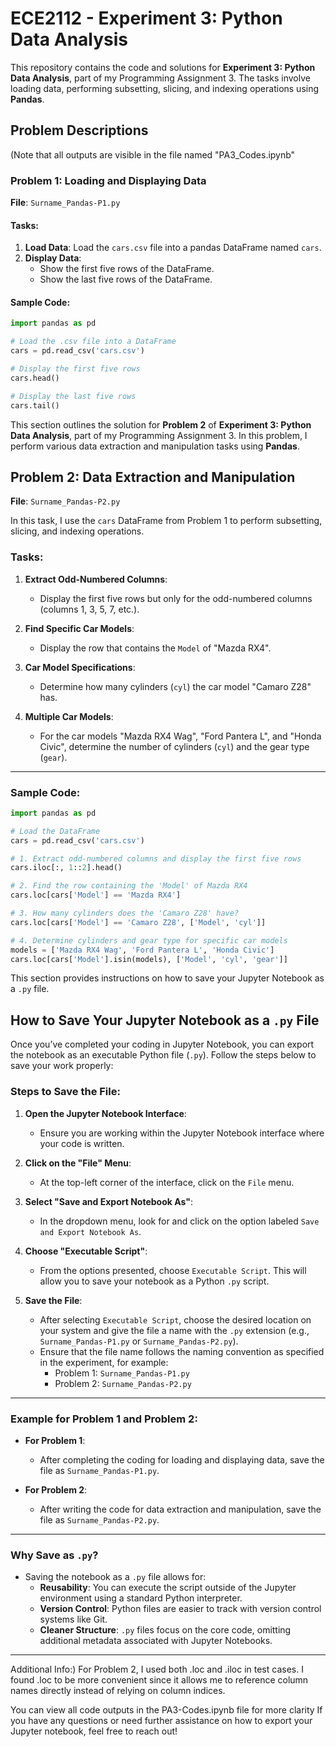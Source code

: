 # ECE2112 - Experiment 3: Python Data Analysis

This repository contains the code and solutions for **Experiment 3: Python Data Analysis**, part of my Programming Assignment 3. The tasks involve loading data, performing subsetting, slicing, and indexing operations using **Pandas**.

## Problem Descriptions
(Note that all outputs are visible in the file named "PA3_Codes.ipynb"
### Problem 1: Loading and Displaying Data
**File**: `Surname_Pandas-P1.py`

#### Tasks:
1. **Load Data**: Load the `cars.csv` file into a pandas DataFrame named `cars`.
2. **Display Data**: 
   - Show the first five rows of the DataFrame.
   - Show the last five rows of the DataFrame.

#### Sample Code:
```python
import pandas as pd

# Load the .csv file into a DataFrame
cars = pd.read_csv('cars.csv')

# Display the first five rows
cars.head()

# Display the last five rows
cars.tail()

```
This section outlines the solution for **Problem 2** of **Experiment 3: Python Data Analysis**, part of my Programming Assignment 3. In this problem, I perform various data extraction and manipulation tasks using **Pandas**.

## Problem 2: Data Extraction and Manipulation

**File**: `Surname_Pandas-P2.py`

In this task, I use the `cars` DataFrame from Problem 1 to perform subsetting, slicing, and indexing operations.

### Tasks:

1. **Extract Odd-Numbered Columns**:
   - Display the first five rows but only for the odd-numbered columns (columns 1, 3, 5, 7, etc.).

2. **Find Specific Car Models**:
   - Display the row that contains the `Model` of "Mazda RX4".

3. **Car Model Specifications**:
   - Determine how many cylinders (`cyl`) the car model "Camaro Z28" has.

4. **Multiple Car Models**:
   - For the car models "Mazda RX4 Wag", "Ford Pantera L", and "Honda Civic", determine the number of cylinders (`cyl`) and the gear type (`gear`).

---

### Sample Code:
```python
import pandas as pd

# Load the DataFrame
cars = pd.read_csv('cars.csv')

# 1. Extract odd-numbered columns and display the first five rows
cars.iloc[:, 1::2].head()

# 2. Find the row containing the 'Model' of Mazda RX4
cars.loc[cars['Model'] == 'Mazda RX4']

# 3. How many cylinders does the 'Camaro Z28' have?
cars.loc[cars['Model'] == 'Camaro Z28', ['Model', 'cyl']]

# 4. Determine cylinders and gear type for specific car models
models = ['Mazda RX4 Wag', 'Ford Pantera L', 'Honda Civic']
cars.loc[cars['Model'].isin(models), ['Model', 'cyl', 'gear']]
```

This section provides instructions on how to save your Jupyter Notebook as a `.py` file.

## How to Save Your Jupyter Notebook as a `.py` File

Once you’ve completed your coding in Jupyter Notebook, you can export the notebook as an executable Python file (`.py`). Follow the steps below to save your work properly:

### Steps to Save the File:

1. **Open the Jupyter Notebook Interface**:
   - Ensure you are working within the Jupyter Notebook interface where your code is written.

2. **Click on the "File" Menu**:
   - At the top-left corner of the interface, click on the `File` menu.

3. **Select "Save and Export Notebook As"**:
   - In the dropdown menu, look for and click on the option labeled `Save and Export Notebook As`.

4. **Choose "Executable Script"**:
   - From the options presented, choose `Executable Script`. This will allow you to save your notebook as a Python `.py` script.

5. **Save the File**:
   - After selecting `Executable Script`, choose the desired location on your system and give the file a name with the `.py` extension (e.g., `Surname_Pandas-P1.py` or `Surname_Pandas-P2.py`).
   - Ensure that the file name follows the naming convention as specified in the experiment, for example:
     - Problem 1: `Surname_Pandas-P1.py`
     - Problem 2: `Surname_Pandas-P2.py`

---

### Example for Problem 1 and Problem 2:

- **For Problem 1**:
   - After completing the coding for loading and displaying data, save the file as `Surname_Pandas-P1.py`.

- **For Problem 2**:
   - After writing the code for data extraction and manipulation, save the file as `Surname_Pandas-P2.py`.

---

### Why Save as `.py`?

- Saving the notebook as a `.py` file allows for:
   - **Reusability**: You can execute the script outside of the Jupyter environment using a standard Python interpreter.
   - **Version Control**: Python files are easier to track with version control systems like Git.
   - **Cleaner Structure**: `.py` files focus on the core code, omitting additional metadata associated with Jupyter Notebooks.

---

Additional Info:)
For Problem 2, I used both .loc and .iloc in test cases. I found .loc to be more convenient since it allows me to reference column names directly instead of relying on column indices.

You can view all code outputs in the PA3-Codes.ipynb file for more clarity
If you have any questions or need further assistance on how to export your Jupyter notebook, feel free to reach out!
